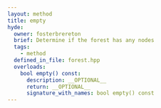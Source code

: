 ```yaml
---
layout: method
title: empty
hyde:
  owner: fosterbrereton
  brief: Determine if the forest has any nodes
  tags:
    - method
  defined_in_file: forest.hpp
  overloads:
    bool empty() const:
      description: __OPTIONAL__
      return: __OPTIONAL__
      signature_with_names: bool empty() const
---
```

